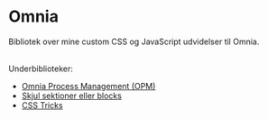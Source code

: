 # Omnia
Bibliotek over mine custom CSS og JavaScript udvidelser til Omnia.

<br>
Underbiblioteker:
<ul>
  <li><a href="https://github.com/jesperjmb/Precio/tree/main/Omnia/OPM">Omnia Process Management (OPM)</a></li>
  <li><a href="https://github.com/jesperjmb/Precio/tree/main/Omnia/Skjul%20sektioner%20eller%20blocks">Skjul sektioner eller blocks</a></li>
  <li><a href="https://github.com/jesperjmb/Precio/tree/main/Omnia/CSS-Tricks">CSS Tricks</a></li>
</ul>
